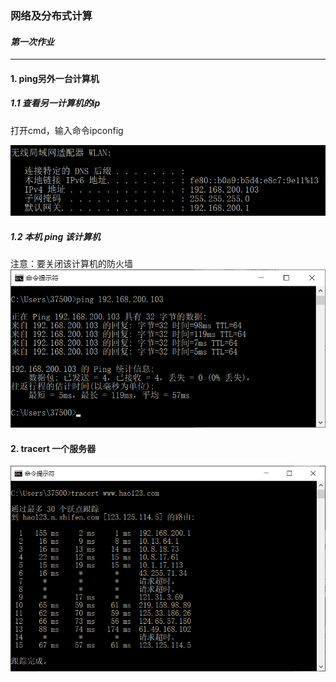 ### 网络及分布式计算


#### *第一次作业*

---------------------------------------------  

#### 1. ping另外一台计算机


##### 1.1  查看另一计算机的ip


打开cmd，输入命令ipconfig


![Alt text](./1582729179024.png)


##### 1.2  本机 ping 该计算机
注意：要关闭该计算机的防火墙
![@ping 192.168.200.103](./1582729068894.png)  


#### 2. tracert 一个服务器
![@tracert  好123网](./1582729927098.png)

